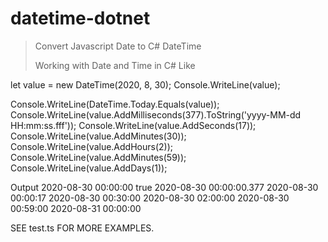# datetime-dotnet

> Convert Javascript Date to C# DateTime
>
> Working with Date and Time in C# Like


let value = new DateTime(2020, 8, 30);
Console.WriteLine(value);

Console.WriteLine(DateTime.Today.Equals(value));
Console.WriteLine(value.AddMilliseconds(377).ToString('yyyy-MM-dd HH:mm:ss.fff'));
Console.WriteLine(value.AddSeconds(17));
Console.WriteLine(value.AddMinutes(30));
Console.WriteLine(value.AddHours(2));
Console.WriteLine(value.AddMinutes(59));
Console.WriteLine(value.AddDays(1));

Output
2020-08-30 00:00:00
true
2020-08-30 00:00:00.377
2020-08-30 00:00:17
2020-08-30 00:30:00
2020-08-30 02:00:00
2020-08-30 00:59:00
2020-08-31 00:00:00

SEE test.ts FOR MORE EXAMPLES.

